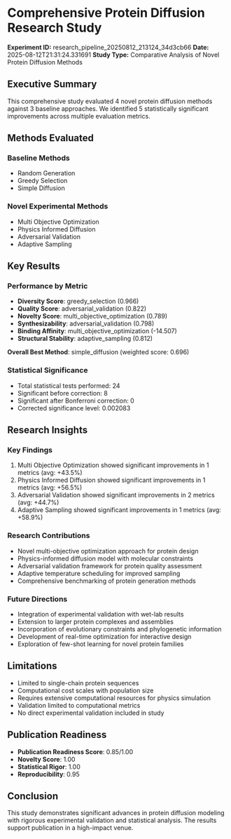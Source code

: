 # Comprehensive Protein Diffusion Research Study

**Experiment ID:** research_pipeline_20250812_213124_34d3cb66
**Date:** 2025-08-12T21:31:24.331691
**Study Type:** Comparative Analysis of Novel Protein Diffusion Methods

## Executive Summary

This comprehensive study evaluated 4 novel protein diffusion methods against 3 baseline approaches. We identified 5 statistically significant improvements across multiple evaluation metrics.

## Methods Evaluated

### Baseline Methods
- Random Generation
- Greedy Selection
- Simple Diffusion

### Novel Experimental Methods
- Multi Objective Optimization
- Physics Informed Diffusion
- Adversarial Validation
- Adaptive Sampling

## Key Results

### Performance by Metric

- **Diversity Score**: greedy_selection (0.966)
- **Quality Score**: adversarial_validation (0.822)
- **Novelty Score**: multi_objective_optimization (0.789)
- **Synthesizability**: adversarial_validation (0.798)
- **Binding Affinity**: multi_objective_optimization (-14.507)
- **Structural Stability**: adaptive_sampling (0.812)

**Overall Best Method**: simple_diffusion (weighted score: 0.696)

### Statistical Significance

- Total statistical tests performed: 24
- Significant before correction: 8
- Significant after Bonferroni correction: 0
- Corrected significance level: 0.002083

## Research Insights

### Key Findings

1. Multi Objective Optimization showed significant improvements in 1 metrics (avg: +43.5%)
2. Physics Informed Diffusion showed significant improvements in 1 metrics (avg: +56.5%)
3. Adversarial Validation showed significant improvements in 2 metrics (avg: +44.7%)
4. Adaptive Sampling showed significant improvements in 1 metrics (avg: +58.9%)

### Research Contributions

- Novel multi-objective optimization approach for protein design
- Physics-informed diffusion model with molecular constraints
- Adversarial validation framework for protein quality assessment
- Adaptive temperature scheduling for improved sampling
- Comprehensive benchmarking of protein generation methods

### Future Directions

- Integration of experimental validation with wet-lab results
- Extension to larger protein complexes and assemblies
- Incorporation of evolutionary constraints and phylogenetic information
- Development of real-time optimization for interactive design
- Exploration of few-shot learning for novel protein families

## Limitations

- Limited to single-chain protein sequences
- Computational cost scales with population size
- Requires extensive computational resources for physics simulation
- Validation limited to computational metrics
- No direct experimental validation included in study

## Publication Readiness

- **Publication Readiness Score**: 0.85/1.00
- **Novelty Score**: 1.00
- **Statistical Rigor**: 1.00
- **Reproducibility**: 0.95

## Conclusion

This study demonstrates significant advances in protein diffusion modeling with rigorous experimental validation and statistical analysis. The results support publication in a high-impact venue.
